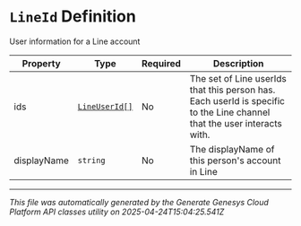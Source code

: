 # `LineId` Definition

User information for a Line account

| Property | Type | Required | Description |
|----------|------|----------|-------------|
| ids | [`LineUserId[]`](lineuserid-definition.md) | No | The set of Line userIds that this person has. Each userId is specific to the Line channel that the user interacts with. |
| displayName | `string` | No | The displayName of this person's account in Line |

---

*This file was automatically generated by the Generate Genesys Cloud Platform API classes utility on 2025-04-24T15:04:25.541Z*